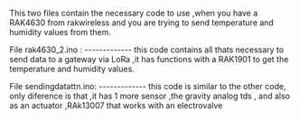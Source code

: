 This two files contain the necessary code to use ,when you have a RAK4630 from rakwireless and you are trying to send temperature and humidity values from them.

File rak4630_2.ino :
  ------------- this code contains all thats necessary to send data to a gateway via LoRa ,it has functions with a RAK1901 to get the temperature and humidity values.
  
  
File sendingdatattn.ino:
  ------------- this code is similar to the other code, only diference is that ,it has 1 more sensor ,the gravity analog tds , and also as an actuator ,RAk13007 that works with an electrovalve
